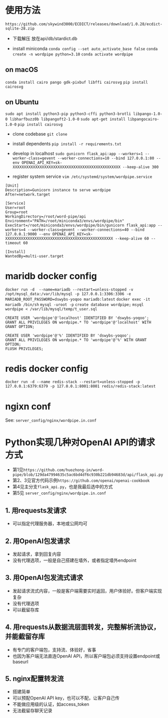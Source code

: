 # 使用方法

`https://github.com/skywind3000/ECDICT/releases/download/1.0.28/ecdict-sqlite-28.zip`
- 下载解压 放在api/db/stardict.db


- install miniconda
`conda config --set auto_activate_base false`
`conda create -n wordpipe python=3.10`
`conda activate wordpipe`

## on macOS 
`conda install cairo pango gdk-pixbuf libffi cairosvg` 
`pip install cairosvg`

## on Ubuntu 
`sudo apt install python3-pip python3-cffi python3-brotli libpango-1.0-0 libharfbuzz0b libpangoft2-1.0-0` 
`sudo apt-get install libpangocairo-1.0-0` 
`pip install cairosvg`

- clone codebase
`git clone `

- install dependents
`pip install -r requirements.txt`

- develop in localhost
`sudo gunicorn flask_api:app --workers=1 --worker-class=gevent --worker-connections=10 --bind 127.0.0.1:80 --env OPENAI_API_KEY=sk-XXXXXXXXXXXXXXXXXXXXXXXXXXXXXXXXXXXXXXXXXXXXXXXX --keep-alive 300`

- register system service
`vim /etc/systemd/system/wordpipe.service`
```
[Unit]
Description=Gunicorn instance to serve wordpipe
After=network.target

[Service]
User=root
Group=root
WorkingDirectory=/root/word-pipe/api
Environment="PATH=/root/miniconda3/envs/wordpipe/bin"
ExecStart=/root/miniconda3/envs/wordpipe/bin/gunicorn flask_api:app --workers=4 --worker-class=gevent --worker-connections=40 --bind 127.0.0.1:9000 --env OPENAI_API_KEY=sk-XXXXXXXXXXXXXXXXXXXXXXXXXXXXXXXXXXXXXXXXXXXXXXXX --keep-alive 60 --timeout 60

[Install]
WantedBy=multi-user.target
```

# maridb docker config

`docker run -d  --name=mariadb --restart=unless-stopped -v /opt/mysql_data:/var/lib/mysql -p 127.0.0.1:3306:3306 -e MARIADB_ROOT_PASSWORD=dswybs-yoqoo mariadb:latest`
`docker exec -it mariadb /bin/sh`
`mysql -uroot -p`
`create database wordpipe;`
`msyql wordpipe < /var/lib/mysql/temp/t_user.sql`
```
CREATE USER 'wordpipe'@'localhost' IDENTIFIED BY 'dswybs-yoqoo';
GRANT ALL PRIVILEGES ON wordpipe.* TO 'wordpipe'@'localhost' WITH GRANT OPTION;

CREATE USER 'wordpipe'@'%' IDENTIFIED BY 'dswybs-yoqoo';
GRANT ALL PRIVILEGES ON wordpipe.* TO 'wordpipe'@'%' WITH GRANT OPTION;
FLUSH PRIVILEGES;
```

# redis docker config
`docker run -d --name redis-stack --restart=unless-stopped -p 127.0.0.1:6379:6379 -p 127.0.0.1:8001:8001 redis/redis-stack:latest`

# ngixn conf 
See: `server_config/nginx/wordpipe.in.conf`

# Python实现几种对OpenAI API的请求方式
- 第1见`https://github.com/huozhong-in/word-pipe/blob/129da47994635c5ac6bd4df6c930b221db94683d/api/flask_api.py`
- 第2、3见官方代码示例`https://github.com/openai/openai-cookbook`
- 第4见主分支`flask_api.py`，也是我最后选中的方式
- 第5见 `server_config/nginx/wordpipe.in.conf`

## 1. 用requests发请求
- 可以指定代理服务器，本地或公网均可
## 2. 用OpenAI包发请求
- 发起请求，拿到回复内容
- 没有代理选项，一般是自己搭建在墙外，或者指定墙外endpoint
## 3. 用OpenAI包发流式请求
- 发起请求流式内容，一般是客户端需要实时返回，用户体验好。但客户端实现复杂
- 没有代理选项
- 可以截留存库
## 4. 用requests从数据流层面转发，完整解析流协议，并能截留存库
- 有专门的客户端包，支持流、体验好，省事
- 也因为客户端无法直连OpenAI API，所以客户端包必须支持设置endpoint或baseurl
## 5. nginx配置转发流
- 搭建简单
- 可以预配OpenAI API key，也可以不配，让客户自己传
- 不能做应用级的认证，如access_token
- 无法截留存聊天记录

